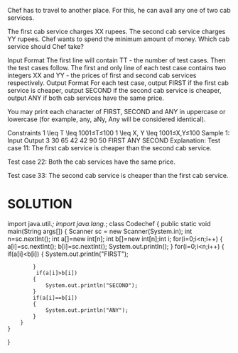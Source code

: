 Chef has to travel to another place. For this, he can avail any one of two cab services.

The first cab service charges XX rupees.
The second cab service charges YY rupees.
Chef wants to spend the minimum amount of money. Which cab service should Chef take?

Input Format
The first line will contain TT - the number of test cases. Then the test cases follow.
The first and only line of each test case contains two integers XX and YY - the prices of first and second cab services respectively.
Output Format
For each test case, output FIRST if the first cab service is cheaper, output SECOND if the second cab service is cheaper, output ANY if both cab services have the same price.

You may print each character of FIRST, SECOND and ANY in uppercase or lowercase (for example, any, aNy, Any will be considered identical).

Constraints
1 \leq T \leq 1001≤T≤100
1 \leq X, Y \leq 1001≤X,Y≤100
Sample 1:
Input
Output
3
30 65
42 42
90 50
FIRST
ANY
SECOND
Explanation:
Test case 11: The first cab service is cheaper than the second cab service.

Test case 22: Both the cab services have the same price.

Test case 33: The second cab service is cheaper than the first cab service.



# SOLUTION

import java.util.*;
import java.lang.*;
class Codechef
{
    public static void main(String args[])
    {
        Scanner sc = new Scanner(System.in);
        int n=sc.nextInt();
        int a[]=new int[n];
        int b[]=new int[n];int i;
        for(i=0;i<n;i++)
        {
            a[i]=sc.nextInt();
            b[i]=sc.nextInt();
            System.out.println();
        }
        for(i=0;i<n;i++)
        {
            if(a[i]<b[i])
            {
                System.out.println("FIRST");
                
            }
             if(a[i]>b[i])
            {
                System.out.println("SECOND");
            }
            if(a[i]==b[i])
            {
                System.out.println("ANY");
            }
        }
    }
}
